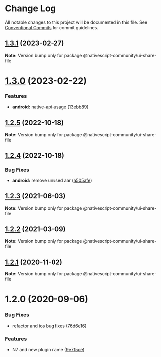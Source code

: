 # Change Log

All notable changes to this project will be documented in this file.
See [Conventional Commits](https://conventionalcommits.org) for commit guidelines.

## [1.3.1](https://github.com/nativescript-community/ui-share-file/compare/v1.3.0...v1.3.1) (2023-02-27)

**Note:** Version bump only for package @nativescript-community/ui-share-file

# [1.3.0](https://github.com/nativescript-community/ui-share-file/compare/v1.2.5...v1.3.0) (2023-02-22)

### Features

-   **android:** native-api-usage ([13ebb89](https://github.com/nativescript-community/ui-share-file/commit/13ebb89f2a6d83a1f4d17d9b04bc34662faeab59))

## [1.2.5](https://github.com/nativescript-community/ui-share-file/compare/v1.2.4...v1.2.5) (2022-10-18)

**Note:** Version bump only for package @nativescript-community/ui-share-file

## [1.2.4](https://github.com/nativescript-community/ui-share-file/compare/v1.2.3...v1.2.4) (2022-10-18)

### Bug Fixes

-   **android:** remove unused aar ([a505afe](https://github.com/nativescript-community/ui-share-file/commit/a505afe3f06aea9a33621db9117876daa995307f))

## [1.2.3](https://github.com/nativescript-community/ui-share-file/compare/v1.2.2...v1.2.3) (2021-06-03)

**Note:** Version bump only for package @nativescript-community/ui-share-file

## [1.2.2](https://github.com/nativescript-community/ui-share-file/compare/v1.2.1...v1.2.2) (2021-03-09)

**Note:** Version bump only for package @nativescript-community/ui-share-file

## [1.2.1](https://github.com/nativescript-community/ui-share-file/compare/v1.2.0...v1.2.1) (2020-11-02)

**Note:** Version bump only for package @nativescript-community/ui-share-file

# 1.2.0 (2020-09-06)

### Bug Fixes

-   refactor and ios bug fixes ([76d6e16](https://github.com/nativescript-community/ui-share-file/commit/76d6e16997c08eb3e1e8d4ecd6ff71bcf0dc7b3f))

### Features

-   N7 and new plugin name ([9e7f5ce](https://github.com/nativescript-community/ui-share-file/commit/9e7f5cee5016388cd0decd981481ba9777e84a33))
